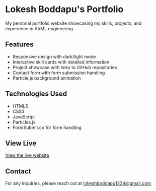# Lokesh Boddapu's Portfolio

My personal portfolio website showcasing my skills, projects, and experience in AI/ML engineering.

## Features
- Responsive design with dark/light mode
- Interactive skill cards with detailed information
- Project showcase with links to GitHub repositories
- Contact form with form submission handling
- Particle.js background animation

## Technologies Used
- HTML5
- CSS3
- JavaScript
- Particles.js
- FormSubmit.co for form handling

## View Live
[View the live website](https://boddapulokesh.github.io/protfolio/)

## Contact
For any inquiries, please reach out at lokeshboddapu1234@gmail.com

